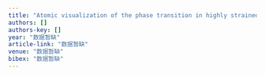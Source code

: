 ```yaml
---
title: "Atomic visualization of the phase transition in highly strained BiFeO3 thin films with excellent pyroelectric response"
authors: []
authors-key: []
year: "数据暂缺"
article-link: "数据暂缺"
venue: "数据暂缺"
bibex: "数据暂缺"
---
```


